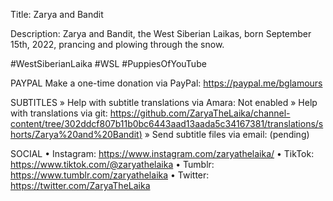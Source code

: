 Title: Zarya and Bandit

Description: Zarya and Bandit, the West Siberian Laikas, born September 15th, 2022, prancing and plowing through the snow.

#WestSiberianLaika #WSL #PuppiesOfYouTube

PAYPAL
Make a one-time donation via PayPal: https://paypal.me/bglamours

SUBTITLES
» Help with subtitle translations via Amara: Not enabled
» Help with translations via git: [https://github.com/ZaryaTheLaika/channel-content/tree/302ddcf807b11b0bc6443aad13aada5c34167381/translations/shorts/Zarya%20and%20Bandit)](https://github.com/ZaryaTheLaika/channel-content/tree/302ddcf807b11b0bc6443aad13aada5c34167381/translations/shorts/Zarya%20and%20Bandit)
» Send subtitle files via email: (pending) 

SOCIAL
• Instagram: https://www.instagram.com/zaryathelaika/
• TikTok: https://www.tiktok.com/@zaryathelaika
• Tumblr: https://www.tumblr.com/zaryathelaika
• Twitter: https://twitter.com/ZaryaTheLaika

<!--- URL: https://youtube.com/shorts/cp-zGqkIkuY -->


